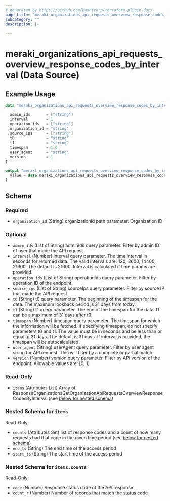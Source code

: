 ```yaml
---
# generated by https://github.com/hashicorp/terraform-plugin-docs
page_title: "meraki_organizations_api_requests_overview_response_codes_by_interval Data Source - terraform-provider-meraki"
subcategory: ""
description: |-
  
---
```


# meraki_organizations_api_requests_overview_response_codes_by_interval (Data Source)



## Example Usage

```terraform
data "meraki_organizations_api_requests_overview_response_codes_by_interval" "example" {

  admin_ids       = ["string"]
  interval        = 1
  operation_ids   = ["string"]
  organization_id = "string"
  source_ips      = ["string"]
  t0              = "string"
  t1              = "string"
  timespan        = 1.0
  user_agent      = "string"
  version         = 1
}

output "meraki_organizations_api_requests_overview_response_codes_by_interval_example" {
  value = data.meraki_organizations_api_requests_overview_response_codes_by_interval.example.items
}
```

<!-- schema generated by tfplugindocs -->
## Schema

### Required

- `organization_id` (String) organizationId path parameter. Organization ID

### Optional

- `admin_ids` (List of String) adminIds query parameter. Filter by admin ID of user that made the API request
- `interval` (Number) interval query parameter. The time interval in seconds for returned data. The valid intervals are: 120, 3600, 14400, 21600. The default is 21600. Interval is calculated if time params are provided.
- `operation_ids` (List of String) operationIds query parameter. Filter by operation ID of the endpoint
- `source_ips` (List of String) sourceIps query parameter. Filter by source IP that made the API request
- `t0` (String) t0 query parameter. The beginning of the timespan for the data. The maximum lookback period is 31 days from today.
- `t1` (String) t1 query parameter. The end of the timespan for the data. t1 can be a maximum of 31 days after t0.
- `timespan` (Number) timespan query parameter. The timespan for which the information will be fetched. If specifying timespan, do not specify parameters t0 and t1. The value must be in seconds and be less than or equal to 31 days. The default is 31 days. If interval is provided, the timespan will be autocalculated.
- `user_agent` (String) userAgent query parameter. Filter by user agent string for API request. This will filter by a complete or partial match.
- `version` (Number) version query parameter. Filter by API version of the endpoint. Allowable values are: [0, 1]

### Read-Only

- `items` (Attributes List) Array of ResponseOrganizationsGetOrganizationApiRequestsOverviewResponseCodesByInterval (see [below for nested schema](#nestedatt--items))

<a id="nestedatt--items"></a>
### Nested Schema for `items`

Read-Only:

- `counts` (Attributes Set) list of response codes and a count of how many requests had that code in the given time period (see [below for nested schema](#nestedatt--items--counts))
- `end_ts` (String) The end time of the access period
- `start_ts` (String) The start time of the access period

<a id="nestedatt--items--counts"></a>
### Nested Schema for `items.counts`

Read-Only:

- `code` (Number) Response status code of the API response
- `count_r` (Number) Number of records that match the status code
